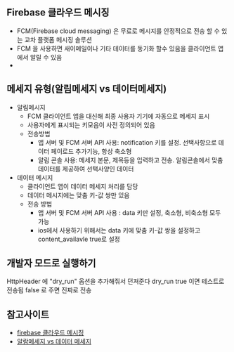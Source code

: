 ## Firebase 클라우드 메시징
- FCM(Firebase cloud messaging) 은 무료로 메시지를 안정적으로 전송 할 수 있는 교차 플랫폼 메시징 솔루션 
- FCM 을 사용하면 새이메일이나 기타 데이터를 동기화 할수 있음을 클라이언트 앱에서 알릴 수 있음 
- 

## 메세지 유형(알림메세지 vs 데이터메세지)
- 알림메시지
  - FCM 클라이언트 앱을 대신해 최종 사용자 기기에 자동으로 메세지 표시
  - 사용자에게 표시되는 키모음이 사전 정의되어 있음 
  - 전송방법 
    - 앱 서버 및 FCM 서버 API 사용: notification 키를 설정. 선택사항으로 데이터 페이로드 추가기능, 항상 축소형
    - 알림 콘솔 사용: 메세지 본문, 제목등을 입력하고 전송. 알림콘솔에서 맞춤데이터를 제공하여 선택사양인 데이터 
- 데이터 메시지 
    - 클라이언트 앱이 데이터 메세지 처리를 담당
    - 데이터 메시지에는 맞춤 키-값 쌍만 있음
    - 전송 방법
      - 앱 서버 및 FCM 서버 API 사용 : data 키만 설정, 축소형, 비축소형 모두 가능
      - ios에서 사용하기 위해서는 data 키에 맞춤 키-값 쌍을 설정하고 content_availavle true로 설정

## 개발자 모드로 실행하기
HttpHeader 에  "dry_run" 옵션을 추가해줘서 던져준다 dry_run true 이면 테스트로 전송됨
false 로 주면 진짜로 전송

## 참고사이트
  - [firebase 클라우드 메시징](https://firebase.google.com/docs/cloud-messaging/)
  - [알람메세지 vs 데이터 메세지](http://pliss.tistory.com/116?category=699640)
